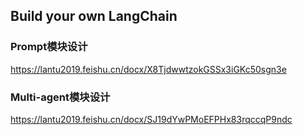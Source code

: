 ## Build your own LangChain

### Prompt模块设计
https://lantu2019.feishu.cn/docx/X8TjdwwtzokGSSx3iGKc50sgn3e


### Multi-agent模块设计
https://lantu2019.feishu.cn/docx/SJ19dYwPMoEFPHx83rqccqP9ndc
